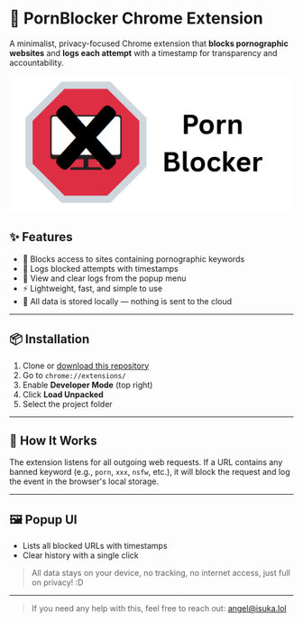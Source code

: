 # 🚫 PornBlocker Chrome Extension

A minimalist, privacy-focused Chrome extension that **blocks pornographic websites** and **logs each attempt** with a timestamp for transparency and accountability.

![Logo](./icons/image.png)

## ✨ Features

- 🔐 Blocks access to sites containing pornographic keywords
- 📜 Logs blocked attempts with timestamps
- 🧾 View and clear logs from the popup menu
- ⚡️ Lightweight, fast, and simple to use
- 💾 All data is stored locally — nothing is sent to the cloud

---

## 📦 Installation

1. Clone or [download this repository](https://github.com/zuyomi/porn-blocker/releases)
2. Go to `chrome://extensions/`
3. Enable **Developer Mode** (top right)
4. Click **Load Unpacked**
5. Select the project folder

---

## 🧠 How It Works

The extension listens for all outgoing web requests. If a URL contains any banned keyword (e.g., `porn`, `xxx`, `nsfw`, etc.), it will block the request and log the event in the browser's local storage.

---

## 🖼️ Popup UI

- Lists all blocked URLs with timestamps
- Clear history with a single click

> All data stays on your device, no tracking, no internet access, just full on privacy! :D 

---

> If you need any help with this, feel free to reach out: angel@isuka.lol

